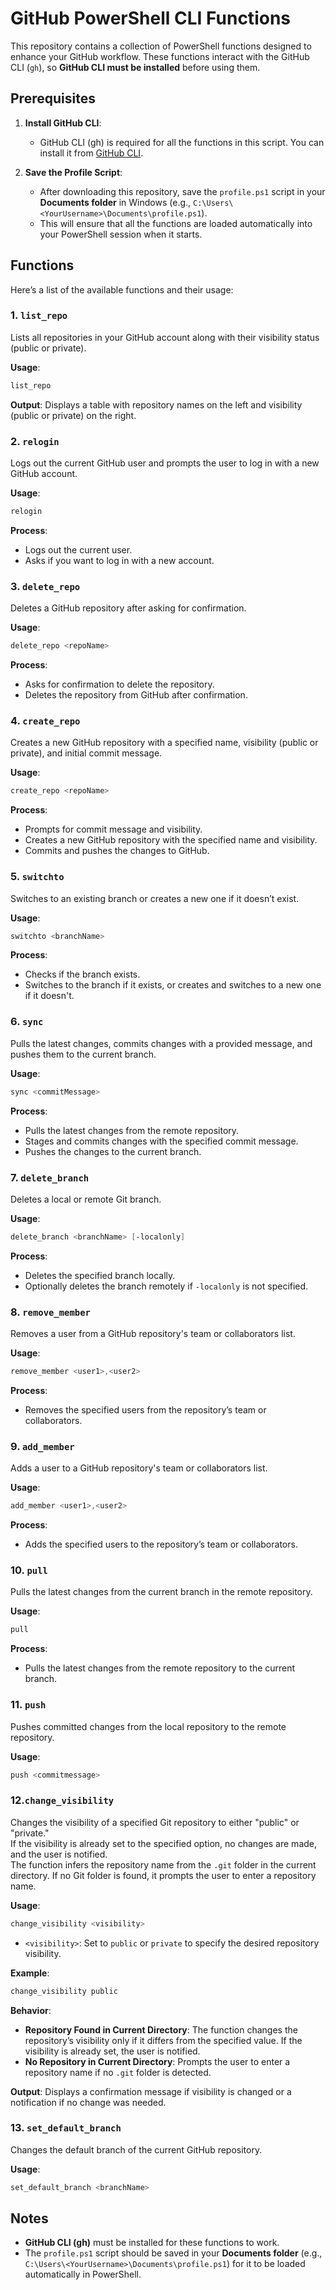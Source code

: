 
# GitHub PowerShell CLI Functions

This repository contains a collection of PowerShell functions designed to enhance your GitHub workflow. These functions interact with the GitHub CLI (`gh`), so **GitHub CLI must be installed** before using them.

## Prerequisites

1. **Install GitHub CLI**:
   - GitHub CLI (gh) is required for all the functions in this script. You can install it from [GitHub CLI](https://cli.github.com/).

2. **Save the Profile Script**:
   - After downloading this repository, save the `profile.ps1` script in your **Documents folder** in Windows (e.g., `C:\Users\<YourUsername>\Documents\profile.ps1`).
   - This will ensure that all the functions are loaded automatically into your PowerShell session when it starts.

## Functions

Here’s a list of the available functions and their usage:

### 1. **`list_repo`**
   Lists all repositories in your GitHub account along with their visibility status (public or private).

   **Usage**:
   ```powershell
   list_repo
   ```

   **Output**:
   Displays a table with repository names on the left and visibility (public or private) on the right.

### 2. **`relogin`**
   Logs out the current GitHub user and prompts the user to log in with a new GitHub account.

   **Usage**:
   ```powershell
   relogin
   ```

   **Process**:
   - Logs out the current user.
   - Asks if you want to log in with a new account.

### 3. **`delete_repo`**
   Deletes a GitHub repository after asking for confirmation.

   **Usage**:
   ```powershell
   delete_repo <repoName>
   ```

   **Process**:
   - Asks for confirmation to delete the repository.
   - Deletes the repository from GitHub after confirmation.

### 4. **`create_repo`**
   Creates a new GitHub repository with a specified name, visibility (public or private), and initial commit message.

   **Usage**:
   ```powershell
   create_repo <repoName>
   ```

   **Process**:
   - Prompts for commit message and visibility.
   - Creates a new GitHub repository with the specified name and visibility.
   - Commits and pushes the changes to GitHub.

### 5. **`switchto`**
   Switches to an existing branch or creates a new one if it doesn’t exist.

   **Usage**:
   ```powershell
   switchto <branchName>
   ```

   **Process**:
   - Checks if the branch exists.
   - Switches to the branch if it exists, or creates and switches to a new one if it doesn't.

### 6. **`sync`**
   Pulls the latest changes, commits changes with a provided message, and pushes them to the current branch.

   **Usage**:
   ```powershell
   sync <commitMessage>
   ```

   **Process**:
   - Pulls the latest changes from the remote repository.
   - Stages and commits changes with the specified commit message.
   - Pushes the changes to the current branch.

### 7. **`delete_branch`**
   Deletes a local or remote Git branch.

   **Usage**:
   ```powershell
   delete_branch <branchName> [-localonly]
   ```

   **Process**:
   - Deletes the specified branch locally.
   - Optionally deletes the branch remotely if `-localonly` is not specified.

### 8. **`remove_member`**
   Removes a user from a GitHub repository's team or collaborators list.

   **Usage**:
   ```powershell
   remove_member <user1>,<user2>
   ```

   **Process**:
   - Removes the specified users from the repository’s team or collaborators.

### 9. **`add_member`**
   Adds a user to a GitHub repository's team or collaborators list.

   **Usage**:
   ```powershell
   add_member <user1>,<user2>
   ```

   **Process**:
   - Adds the specified users to the repository’s team or collaborators.

### 10. **`pull`**
   Pulls the latest changes from the current branch in the remote repository.

   **Usage**:
   ```powershell
   pull
   ```

   **Process**:
   - Pulls the latest changes from the remote repository to the current branch.

### 11. **`push`**
   Pushes committed changes from the local repository to the remote repository.

   **Usage**:
   ```powershell
   push <commitmessage>
   ```

### 12.**`change_visibility`**
   Changes the visibility of a specified Git repository to either "public" or "private."  
   If the visibility is already set to the specified option, no changes are made, and the user is notified.  
   The function infers the repository name from the `.git` folder in the current directory. If no Git folder is found, it prompts the user to enter a repository name.

   **Usage**:
   ```powershell
   change_visibility <visibility>
   ```
   - `<visibility>`: Set to `public` or `private` to specify the desired repository visibility.

   **Example**:
   ```powershell
   change_visibility public
   ```

   **Behavior**:
   - **Repository Found in Current Directory**: The function changes the repository’s visibility only if it differs from the specified value. If the visibility is already set, the user is notified.
   - **No Repository in Current Directory**: Prompts the user to enter a repository name if no `.git` folder is detected.
   
   **Output**:
   Displays a confirmation message if visibility is changed or a notification if no change was needed.

### 13. **`set_default_branch`**
   Changes the default branch of the current GitHub repository.

   **Usage**:
   ```powershell
   set_default_branch <branchName>
   ```

## Notes
- **GitHub CLI (gh)** must be installed for these functions to work.
- The `profile.ps1` script should be saved in your **Documents folder** (e.g., `C:\Users\<YourUsername>\Documents\profile.ps1`) for it to be loaded automatically in PowerShell.

#
